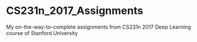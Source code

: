 # CS231n_2017_Assignments
My on-the-way-to-complete assignments from CS231n 2017 Deep Learning course of Stanford University 
